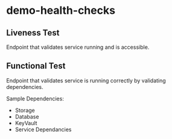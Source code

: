 # demo-health-checks

## Liveness Test

Endpoint that validates service running and is accessible.

## Functional Test

Endpoint that validates service is running correctly by validating dependencies.

Sample Dependencies:
- Storage
- Database
- KeyVault
- Service Dependancies






